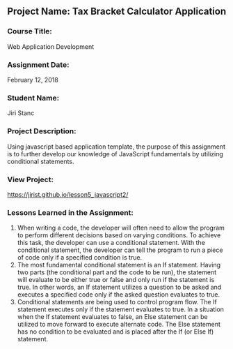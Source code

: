 ## Project Name:  Tax Bracket Calculator Application

### Course Title:
Web Application Development

### Assignment Date:  
February 12, 2018

### Student Name:  
Jiri Stanc

### Project Description:
Using javascript based application template, the purpose of this assignment is to further develop our knowledge of JavaScript fundamentals by utilizing conditional statements.

### View Project:
https://jirist.github.io/lesson5_javascript2/

### Lessons Learned in the Assignment:
1. When writing a code, the developer will often need to allow the program to perform different decisions based on varying conditions. To achieve this task, the developer can use a conditional statement. With the conditional statement, the developer can tell the program to run a piece of code only if a specified condition is true.
2. The most fundamental conditional statement is an If statement. Having two parts (the conditional part and the code to be run), the statement will evaluate to be either true or false and only run if the statement is true. In other words, an If statement utilizes a question to be asked and executes a specified code only if the asked question evaluates to true.
3. Conditional statements are being used to control program flow. The If statement executes only if the statement evaluates to true. In a situation when the If statement evaluates to false, an Else statement can be utilized to move forward to execute alternate code. The Else statement has no condition to be evaluated and is placed after the If (or Else If) statement.

